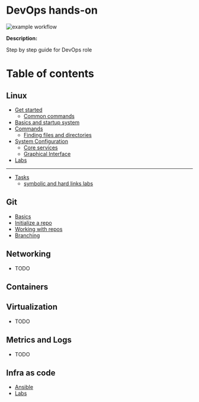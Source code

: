 # DevOps hands-on
![example workflow](https://github.com/marcpires/devops-hands-on/workflows/RoleTests/badge.svg)

**Description:**

Step by step guide for DevOps role 


# Table of contents

## Linux

* [Get started](linux/untitled/README.md)
  * [Common commands](linux/untitled/common-commands.md)
* [Basics and startup system](linux/basics-and-startup-system.md)
* [Commands](linux/commands/README.md)
  * [Finding files and directories](linux/commands/finding-files-and-directories.md)
* [System Configuration](linux/system-configuration/README.md)
  * [Core services](linux/system-configuration/core-services.md)
  * [Graphical Interface](linux/system-configuration/graphical-interface.md)
* [Labs](linux/labs/README.md)
  

---

* [Tasks](tarefas/README.md)
  * [symbolic and hard links labs](tarefas/symbolic-and-hard-links-labs.md)

## Git

* [Basics](git/untitled.md)
* [Initialize a repo](git/initialize-a-repo.md)
* [Working with repos](git/working-with-repos.md)
* [Branching](git/branching.md)

## Networking

* TODO

## Containers


## Virtualization

* TODO

## Metrics and Logs

* TODO

## Infra as code

* [Ansible](infra-as-code/ansible.md)
* [Labs](infra-as-code/labs/ansible/README.md)



